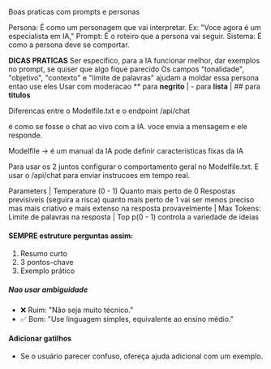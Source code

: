 Boas praticas com prompts e personas

Persona: É como um personagem que vai interpretar. Ex: "Voce agora é um especialista em IA,"
Prompt: É o roteiro que a persona vai seguir.
Sistema: É como a persona deve se comportar. 

**DICAS PRATICAS**
Ser especifico, para a IA funcionar melhor,
dar exemplos no prompt, se quiser que algo fique parecido
Os campos "tonalidade", "objetivo", "contexto" e "limite de palavras" ajudam a moldar essa persona entao use eles
Usar com moderacao ** para **negrito** | - para **lista** | ## para **titulos**



Diferencas entre o Modelfile.txt e o endpoint /api/chat

é como se fosse o chat ao vivo com a IA.
voce envia a mensagem e ele responde.

Modelfile -> é um manual da IA
pode definir caracteristicas fixas da IA 

Para usar os 2 juntos configurar o comportamento geral no Modelfile.txt.
E usar o /api/chat para enviar instrucoes em tempo real.


Parameters | Temperature (0 - 1) Quanto mais perto de 0 Respostas previsiveis (seguira a risca) quanto mais perto de 1 vai ser menos preciso mas mais criativo e mais extenso na resposta provavelmente
| Max Tokens: Limite de palavras na resposta |
Top p(0 - 1) controla a variedade de ideias 

#### SEMPRE estruture perguntas assim:
1. Resumo curto
2. 3 pontos-chave
3. Exemplo prático

##### Nao usar ambiguidade
- ❌ Ruim: "Não seja muito técnico."
- ✅ Bom: "Use linguagem simples, equivalente ao ensino médio."

#### Adicionar gatilhos
- Se o usuário parecer confuso, ofereça ajuda adicional com um exemplo. 

